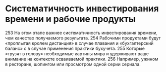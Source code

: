 # Систематичность инвестирования времени и рабочие продукты

253 На этом этапе важнее систематичность инвестирования времени, чем качество получаемого результата.
254 Рабочими продуктами будут «проплытая кролем дистанция» в случае плавания и «бухгалтерский баланс» с в случае применения практики бухучета.
255 Которые «грузят в голову» необходимые картины мира и удерживают ваше внимание на контексте осваиваемой практики.
256 Например, ужином в ресторане, шопингом или просмотром одной серии сериала.

